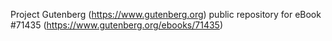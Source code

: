 Project Gutenberg (https://www.gutenberg.org) public repository
for eBook #71435 (https://www.gutenberg.org/ebooks/71435)
